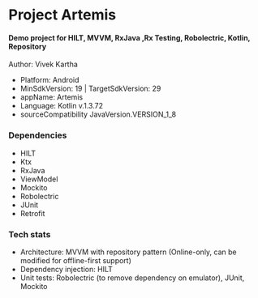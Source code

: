# Project Artemis 
#### Demo project for  HILT, MVVM, RxJava ,Rx Testing, Robolectric, Kotlin, Repository
Author: Vivek Kartha

- Platform: Android
- MinSdkVersion: 19 | TargetSdkVersion: 29
- appName: Artemis
- Language: Kotlin v.1.3.72
- sourceCompatibility JavaVersion.VERSION_1_8
 
### Dependencies
- HILT
- Ktx
- RxJava
- ViewModel
- Mockito
- Robolectric
- JUnit
- Retrofit


### Tech stats
- Architecture: MVVM with repository pattern (Online-only, can be modified for offline-first support)
- Dependency injection: HILT
- Unit tests: Robolectric (to remove dependency on emulator), JUnit, Mockito

